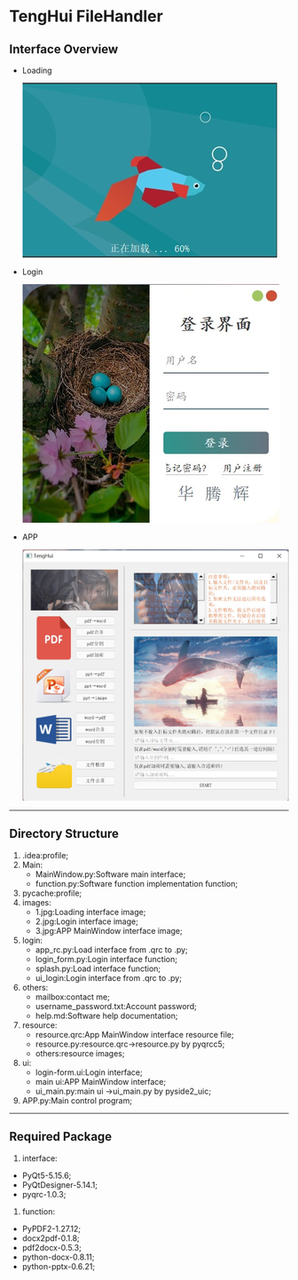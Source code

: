 # TengHui FileHandler

## Interface Overview

- Loading
    
    ![1.jpg](images/1.jpg)
    
- Login
    
    ![2.jpg](images/2.jpg)
    
- APP
    
    ![3.jpg](images/3.jpg)
    

---

## Directory Structure

1. .idea:profile;
2. Main:
    - MainWindow.py:Software  main interface;
    - function.py:Software function implementation function;
3. pycache:profile;
4. images:
    - 1.jpg:Loading interface image;
    - 2.jpg:Login interface image;
    - 3.jpg:APP MainWindow interface image;
5. login:
    - app_rc.py:Load interface from .qrc to .py;
    - login_form.py:Login interface function;
    - splash.py:Load interface function;
    - ui_login:Login interface from .qrc to .py;
6. others:
    - mailbox:contact me;
    - username_password.txt:Account password;
    - help.md:Software help documentation;
7. resource:
    - resource.qrc:App MainWindow interface resource file;
    - resource.py:resource.qrc→resource.py by pyqrcc5;
    - others:resource images;
8. ui:
    - login-form.ui:Login interface;
    - main ui:APP MainWindow interface;
    - ui_main.py:main ui →ui_main.py by pyside2_uic;
9. APP.py:Main control program;

---

## Required Package

1. interface:
- PyQt5-5.15.6;
- PyQtDesigner-5.14.1;
- pyqrc-1.0.3;
1. function:
- PyPDF2-1.27.12;
- docx2pdf-0.1.8;
- pdf2docx-0.5.3;
- python-docx-0.8.11;
- python-pptx-0.6.21;